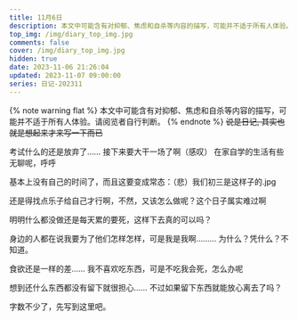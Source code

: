 ```yaml
---
title: 11月6日
description: 本文中可能含有对抑郁、焦虑和自杀等内容的描写，可能并不适于所有人体验。请阅览者自行判断。
top_img: /img/diary_top_img.jpg
comments: false
cover: /img/diary_top_img.jpg
hidden: true
date: 2023-11-06 21:26:04
updated: 2023-11-07 09:00:00
series: 日记-202311
---
```

{% note warning flat %}
本文中可能含有对抑郁、焦虑和自杀等内容的描写，可能并不适于所有人体验。请阅览者自行判断。
{% endnote %}
~~说是日记, 其实也就是想起来才来写一下而已~~

考试什么的还是放弃了…… 接下来要大干一场了啊（感叹） 在家自学的生活有些无聊呢，呼呼

基本上没有自己的时间了，而且这要变成常态：（悲）我们初三是这样子的.jpg

还是得找点乐子给自己才行啊，不然，又该怎么做呢？这个日子属实难过啊

明明什么都没做还是每天累的要死，这样下去真的可以吗？

身边的人都在说我要为了他们怎样怎样，可是我是我啊……… 为什么？凭什么？不知道。

食欲还是一样的差…… 我不喜欢吃东西，可是不吃我会死，怎么办呢

想到还什么东西都没有留下就很担心…… 不过如果留下东西就能放心离去了吗？

字数不少了，先写到这里吧。
